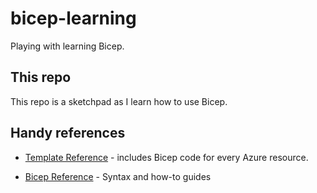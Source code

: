 # bicep-learning
Playing with learning Bicep.

## This repo
This repo is a sketchpad as I learn how to use Bicep.

## Handy references 

* [Template Reference](https://docs.microsoft.com/en-us/azure/templates/) - includes Bicep code for every Azure resource.

* [Bicep Reference](https://docs.microsoft.com/en-us/azure/azure-resource-manager/bicep/) - Syntax and how-to guides
